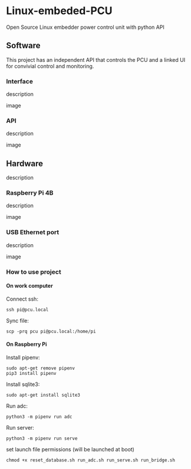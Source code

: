 # Linux-embeded-PCU
Open Source Linux embedder power control unit with python API

## Software

This project has an independent API that controls the PCU and a linked UI for convivial control and monitoring.

### Interface

description

image

### API

description

image

## Hardware

description

### Raspberry Pi 4B

description

image

### USB Ethernet port

description

image

### How to use project

#### On work computer

Connect ssh:

```
ssh pi@pcu.local 
```

Sync file:

```
scp -prq pcu pi@pcu.local:/home/pi
```

#### On Raspberry Pi

Install pipenv:

```
sudo apt-get remove pipenv
pip3 install pipenv
```

Install sqlite3:

```
sudo apt-get install sqlite3
```

Run adc:

```
python3 -m pipenv run adc
```

Run server:

```
python3 -m pipenv run serve
```

set launch file permissions (will be launched at boot)

```
chmod +x reset_database.sh run_adc.sh run_serve.sh run_bridge.sh
```
